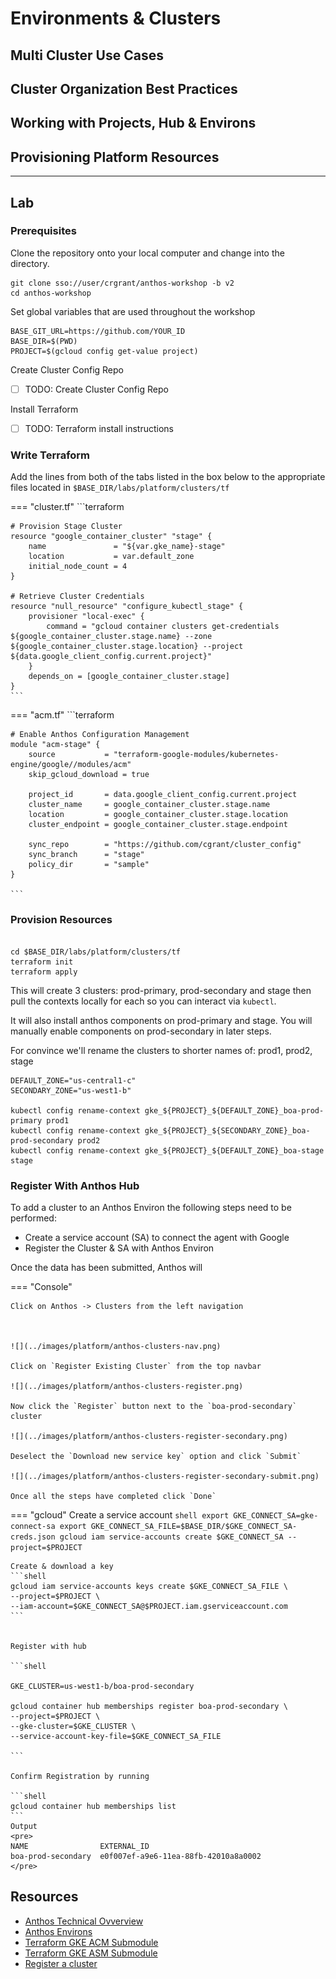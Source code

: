 # Environments & Clusters

## Multi Cluster Use Cases

## Cluster Organization Best Practices

## Working with Projects, Hub & Environs

## Provisioning Platform Resources

---

## Lab

### Prerequisites

Clone the repository onto your local computer and change into the directory.

```shell
git clone sso://user/crgrant/anthos-workshop -b v2
cd anthos-workshop
```

Set global variables that are used throughout the workshop

```shell
BASE_GIT_URL=https://github.com/YOUR_ID
BASE_DIR=$(PWD)
PROJECT=$(gcloud config get-value project)
```
 
Create Cluster Config Repo

- [ ] TODO: Create Cluster Config Repo

Install Terraform

- [ ] TODO: Terraform install instructions





### Write Terraform 

Add the lines from both of the tabs listed in the box below to the appropriate files located in `$BASE_DIR/labs/platform/clusters/tf`

=== "cluster.tf"
    ```terraform

    # Provision Stage Cluster
    resource "google_container_cluster" "stage" {
        name               = "${var.gke_name}-stage"
        location           = var.default_zone
        initial_node_count = 4
    }
    
    # Retrieve Cluster Credentials
    resource "null_resource" "configure_kubectl_stage" {
        provisioner "local-exec" {
            command = "gcloud container clusters get-credentials ${google_container_cluster.stage.name} --zone ${google_container_cluster.stage.location} --project ${data.google_client_config.current.project}"
        }
        depends_on = [google_container_cluster.stage]
    }
    ```

=== "acm.tf"
    ```terraform

    # Enable Anthos Configuration Management
    module "acm-stage" {
        source           = "terraform-google-modules/kubernetes-engine/google//modules/acm"
        skip_gcloud_download = true

        project_id       = data.google_client_config.current.project
        cluster_name     = google_container_cluster.stage.name
        location         = google_container_cluster.stage.location
        cluster_endpoint = google_container_cluster.stage.endpoint

        sync_repo        = "https://github.com/cgrant/cluster_config"
        sync_branch      = "stage"
        policy_dir       = "sample"
    }

    ```


### Provision Resources

```shell

cd $BASE_DIR/labs/platform/clusters/tf
terraform init
terraform apply

```
This will create 3 clusters: prod-primary, prod-secondary and stage then pull the contexts locally for each so you can interact via `kubectl`. 

It will also install anthos components on prod-primary and stage. You will manually enable components on prod-secondary in later steps. 

For convince we'll rename the clusters to shorter names of: prod1, prod2, stage

```shell
DEFAULT_ZONE="us-central1-c"
SECONDARY_ZONE="us-west1-b"

kubectl config rename-context gke_${PROJECT}_${DEFAULT_ZONE}_boa-prod-primary prod1
kubectl config rename-context gke_${PROJECT}_${SECONDARY_ZONE}_boa-prod-secondary prod2
kubectl config rename-context gke_${PROJECT}_${DEFAULT_ZONE}_boa-stage stage
```




### Register With Anthos Hub

To add a cluster to an Anthos Environ the following steps need to be performed:

- Create a service account (SA) to connect the agent with Google
- Register the Cluster & SA with Anthos Environ

Once the data has been submitted, Anthos will


=== "Console"
    


    Click on Anthos -> Clusters from the left navigation



    ![](../images/platform/anthos-clusters-nav.png)

    Click on `Register Existing Cluster` from the top navbar

    ![](../images/platform/anthos-clusters-register.png)

    Now click the `Register` button next to the `boa-prod-secondary` cluster

    ![](../images/platform/anthos-clusters-register-secondary.png)
    
    Deselect the `Download new service key` option and click `Submit`

    ![](../images/platform/anthos-clusters-register-secondary-submit.png)

    Once all the steps have completed click `Done`



=== "gcloud"
    Create a service account
    ```shell
    export GKE_CONNECT_SA=gke-connect-sa
    export GKE_CONNECT_SA_FILE=$BASE_DIR/$GKE_CONNECT_SA-creds.json
    gcloud iam service-accounts create $GKE_CONNECT_SA --project=$PROJECT
    ```

    Create & download a key
    ```shell
    gcloud iam service-accounts keys create $GKE_CONNECT_SA_FILE \
    --project=$PROJECT \
    --iam-account=$GKE_CONNECT_SA@$PROJECT.iam.gserviceaccount.com 
    ```


    Register with hub

    ```shell
   
    GKE_CLUSTER=us-west1-b/boa-prod-secondary

    gcloud container hub memberships register boa-prod-secondary \
    --project=$PROJECT \
    --gke-cluster=$GKE_CLUSTER \
    --service-account-key-file=$GKE_CONNECT_SA_FILE

    ```

    Confirm Registration by running

    ```shell
    gcloud container hub memberships list
    ```
    Output
    <pre>
    NAME                EXTERNAL_ID
    boa-prod-secondary  e0f007ef-a9e6-11ea-88fb-42010a8a0002
    </pre>




## Resources

- [Anthos Technical Ovverview](https://cloud.google.com/anthos/docs/concepts/overview)
- [Anthos Environs](https://cloud.google.com/anthos/multicluster-management/environs)
- [Terraform GKE ACM Submodule](https://registry.terraform.io/modules/terraform-google-modules/kubernetes-engine/google/8.1.0/submodules/acm)
- [Terraform GKE ASM Submodule](https://github.com/terraform-google-modules/terraform-google-kubernetes-engine/tree/add-asm-module/modules/asm)
- [Register a cluster](https://cloud.google.com/anthos/multicluster-management/connect/registering-a-cluster)

